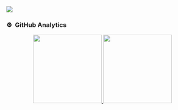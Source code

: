 <img src="https://i.imgur.com/Si4syBV.png](https://i.imgur.com/Si4syBV.png">

### ⚙️ &nbsp;GitHub Analytics

<p align="center">
  <a href="https://github.com/GaboGabito05">
    <img height="180em" src="https://github-readme-stats-eight-theta.vercel.app/api?username=GaboGabito05&show_icons=true&theme=algolia&include_all_commits=true&count_private=true"/>
    <img height="180em" src="https://github-readme-stats-eight-theta.vercel.app/api/top-langs/?username=GaboGabito05&layout=compact&langs_count=8&theme=algolia"/>
  </a>
</p>

